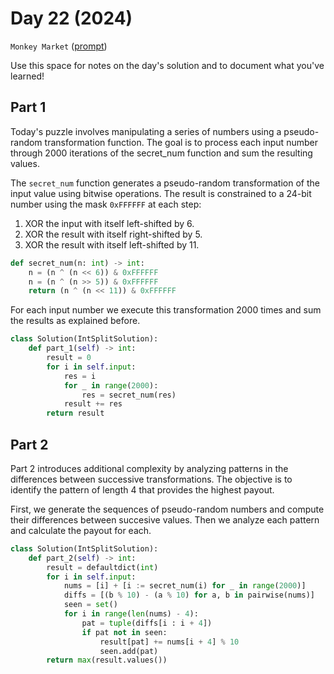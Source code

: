 # Day 22 (2024)

`Monkey Market` ([prompt](https://adventofcode.com/2024/day/22))

Use this space for notes on the day's solution and to document what you've learned!

## Part 1
Today's puzzle involves manipulating a series of numbers using a pseudo-random transformation function. The goal is to process each input number through 2000 iterations of the secret_num function and sum the resulting values.

The `secret_num` function generates a pseudo-random transformation of the input value using bitwise operations. The result is constrained to a 24-bit number using the mask `0xFFFFFF` at each step:

1. XOR the input with itself left-shifted by 6.
2. XOR the result with itself right-shifted by 5.
3. XOR the result with itself left-shifted by 11.
```py
def secret_num(n: int) -> int:
    n = (n ^ (n << 6)) & 0xFFFFFF
    n = (n ^ (n >> 5)) & 0xFFFFFF
    return (n ^ (n << 11)) & 0xFFFFFF
```
For each input number we execute this transformation 2000 times and sum the results as explained before.
```py
class Solution(IntSplitSolution):
    def part_1(self) -> int:
        result = 0
        for i in self.input:
            res = i
            for _ in range(2000):
                res = secret_num(res)
            result += res
        return result
```

## Part 2
Part 2 introduces additional complexity by analyzing patterns in the differences between successive transformations. The objective is to identify the pattern of length 4 that provides the highest payout.  

First, we generate the sequences of pseudo-random numbers and compute their differences between succesive values. Then we analyze each pattern and calculate the payout for each.  
```py
class Solution(IntSplitSolution):
    def part_2(self) -> int:
        result = defaultdict(int)
        for i in self.input:
            nums = [i] + [i := secret_num(i) for _ in range(2000)]
            diffs = [(b % 10) - (a % 10) for a, b in pairwise(nums)]
            seen = set()
            for i in range(len(nums) - 4):
                pat = tuple(diffs[i : i + 4])
                if pat not in seen:
                    result[pat] += nums[i + 4] % 10
                    seen.add(pat)
        return max(result.values())
```
